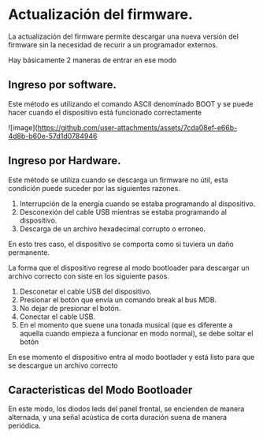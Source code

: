 # Actualización del firmware.

La actualización del firmware permite descargar una nueva versión del firmware sin la necesidad de recurir a un programador externos.

Hay básicamente 2 maneras de entrar en ese modo

## Ingreso por software.

Este método es utilizando el comando ASCII denominado BOOT y se puede hacer cuando el dispositivo está funcionado correctamente

![image](https://github.com/user-attachments/assets/7cda08ef-e66b-4d8b-b60e-57d1d0784946

## Ingreso por Hardware.

Este método se utiliza cuando se descarga un firmware no útil, esta condición puede suceder por las siguientes razones.

1. Interrupción de la energía cuando se estaba programando al dispositivo. 
2. Desconexión del cable USB mientras se estaba programando al dispositivo.
3. Descarga de un archivo hexadecimal corrupto o erroneo.

En esto tres caso, el dispositivo se comporta como si tuviera un daño permanente.

La forma que el dispositivo regrese al modo bootloader para descargar un archivo correcto con siste en los siguiente pasos.

1. Desconetar el cable USB del dispositivo.
2. Presionar el botón que envía un comando break al bus MDB.
3. No dejar de presionar el botón.
4. Conectar el cable USB.
5. En el momento que suene una tonada musical (que es diferente a aquella cuando empieza a funcionar en modo normal), se debe soltar el botón

En ese momento el dispositivo entra al modo bootlader y está listo para que se descargue un archivo correcto

## Caracteristicas del Modo Bootloader

En este modo, los diodos leds del panel frontal, se encienden de manera alternada, y una señal acústica de corta duración suena de manera periódica.

